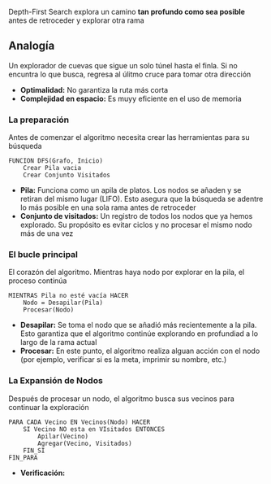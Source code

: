 Depth-First Search explora un camino **tan profundo como sea posible** antes de retroceder y explorar otra rama
## Analogía
Un explorador de cuevas que sigue un solo túnel hasta el finla. Si no encuntra lo que busca, regresa al úlitmo cruce para tomar otra dirección
- **Optimalidad:** No garantiza la ruta más corta
- **Complejidad en espacio:** Es muyy eficiente en el uso de memoria
### La preparación
Antes de comenzar el algoritmo necesita crear las herramientas para su búsqueda
```
FUNCION DFS(Grafo, Inicio)
	Crear Pila vacia
	Crear Conjunto Visitados
```
- **Pila:** Funciona como un apila de platos. Los nodos se añaden y se retiran del mismo lugar (LIFO). Esto asegura que la búsqueda se adentre lo más posible en una sola rama antes de retroceder
- **Conjunto de visitados:** Un registro de todos los nodos que ya hemos explorado. Su propósito es evitar ciclos y no procesar el mismo nodo más de una vez
### El bucle principal
El corazón del algoritmo. Mientras haya nodo por explorar en la pila, el proceso continúa
```
MIENTRAS Pila no esté vacía HACER
	Nodo = Desapilar(Pila)
	Procesar(Nodo)
```
- **Desapilar:** Se toma el nodo que se añadió más recientemente a la pila. Esto garantiza que el algoritmo continúe explorando en profundiad a lo largo de la rama actual
- **Procesar:** En este punto, el algoritmo realiza alguan acción con el nodo (por ejemplo, verificar si es la meta, imprimir su nombre, etc.)
### La Expansión de Nodos
Después de procesar un nodo, el algoritmo busca sus vecinos para continuar la exploración
```
PARA CADA Vecino EN Vecinos(Nodo) HACER
	SI Vecino NO esta en VIsitados ENTONCES
		Apilar(Vecino)
		Agregar(Vecino, Visitados)
	FIN_SI
FIN_PARA
```
- **Verificación:** 